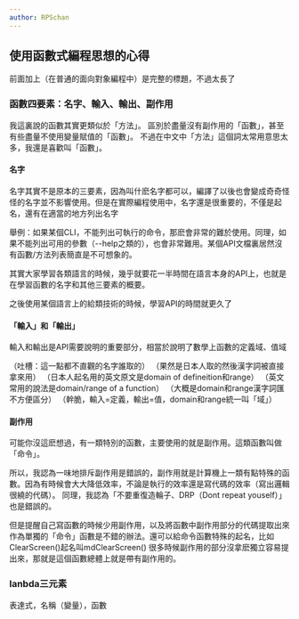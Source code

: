 ```yaml
---
author: RPSchan
---
```

## 使用函數式編程思想的心得
前面加上（在普通的面向對象編程中）是完整的標題，不過太長了

### 函數四要素：名字、輸入、輸出、副作用
我這裏說的函數其實更類似於「方法」。
區別於盡量沒有副作用的「函數」，甚至有些盡量不使用變量賦值的「函數」。
不過在中文中「方法」這個詞太常用意思太多，我還是喜歡叫「函數」。

#### 名字
名字其實不是原本的三要素，因為叫什麽名字都可以，編譯了以後也會變成奇奇怪怪的名字並不影響使用。但是在實際編程使用中，名字還是很重要的，不僅是起名，還有在適當的地方列出名字

舉例：如果某個CLI，不能列出可執行的命令，那麽會非常的難於使用。同理，如果不能列出可用的參數（--help之類的），也會非常難用。某個API文檔裏居然沒有函數/方法列表簡直是不可想象的。

其實大家學習各類語言的時候，幾乎就要花一半時間在語言本身的API上，也就是在學習函數的名字和其他三要素的概要。

之後使用某個語言上的給類技術的時候，學習API的時間就更久了

#### 「輸入」和「輸出」
輸入和輸出是API需要說明的重要部分，相當於說明了數學上函數的定義域、值域

（吐槽：這一點都不直觀的名字誰取的）
（果然是日本人取的然後漢字詞被直接拿來用）
（日本人起名用的英文原文是domain of defineition和range）
（英文常用的說法是domain/range of a function）
（大概是domain和range漢字詞匯不方便區分）
（幹脆，輸入=定義，輸出=值，domain和range統一叫「域」）

#### 副作用
可能你沒這麽想過，有一類特別的函數，主要使用的就是副作用。這類函數叫做「命令」。

所以，我認為一味地排斥副作用是錯誤的，副作用就是計算機上一類有點特殊的函數。因為有時候會大大降低效率，不論是執行的效率還是寫代碼的效率（寫出邏輯很繞的代碼）。
同理，我認為「不要重復造輪子、DRP（Dont repeat youself）」也是錯誤的。

但是提醒自己寫函數的時候少用副作用，以及將函數中副作用部分的代碼提取出來作為單獨的「命令」函數是不錯的辦法。還可以給命令函數特殊的起名，比如ClearScreen()起名叫mdClearScreen()
很多時候副作用的部分沒拿麽獨立容易提出來，那就是這個函數總體上就是帶有副作用的。

### lanbda三元素
表達式，名稱（變量），函數
